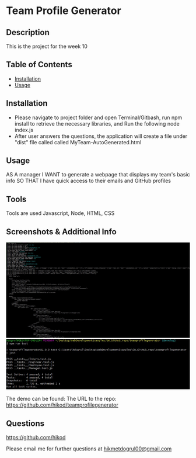 # Team Profile Generator

  ## Description

  This is the project for the week 10
  
  ## Table of Contents
  
  
  * [Installation](#installation)
  * [Usage](#usage)
  
  
  ## Installation

  - Please navigate to project folder and open Terminal/Gitbash, run npm install to retrieve the necessary libraries, and Run the following node index.js
  - After user answers the questions, the application will create a file under "dist" file called called MyTeam-AutoGenerated.html

  
  ## Usage 

  AS A manager
  I WANT to generate a webpage that displays my team's basic info
  SO THAT I have quick access to their emails and GitHub profiles

  ## Tools

  Tools are used Javascript, Node, HTML, CSS

  ## Screenshots & Additional Info

  ![image](./utils/assets/img/cli.jpg)
  ![image](./utils/assets/img/tests.jpg)
  
  The demo can be found: 
  The URL to the repo: https://github.com/hikod/teamprofilegenerator

  ## Questions 
    
  https://github.com/hikod

  Please email me for further questions at hikmetdogrul00@gmail.com